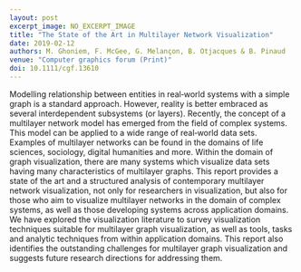 ```yaml
---
layout: post
excerpt_image: NO_EXCERPT_IMAGE
title: "The State of the Art in Multilayer Network Visualization"
date: 2019-02-12
authors: M. Ghoniem, F. McGee, G. Melançon, B. Otjacques & B. Pinaud
venue: "Computer graphics forum (Print)"
doi: 10.1111/cgf.13610
---
```

Modelling relationship between entities in real‐world systems with a simple graph is a standard approach. However, reality is better embraced as several interdependent subsystems (or layers). Recently, the concept of a multilayer network model has emerged from the field of complex systems. This model can be applied to a wide range of real‐world data sets. Examples of multilayer networks can be found in the domains of life sciences, sociology, digital humanities and more. Within the domain of graph visualization, there are many systems which visualize data sets having many characteristics of multilayer graphs. This report provides a state of the art and a structured analysis of contemporary multilayer network visualization, not only for researchers in visualization, but also for those who aim to visualize multilayer networks in the domain of complex systems, as well as those developing systems across application domains. We have explored the visualization literature to survey visualization techniques suitable for multilayer graph visualization, as well as tools, tasks and analytic techniques from within application domains. This report also identifies the outstanding challenges for multilayer graph visualization and suggests future research directions for addressing them.

